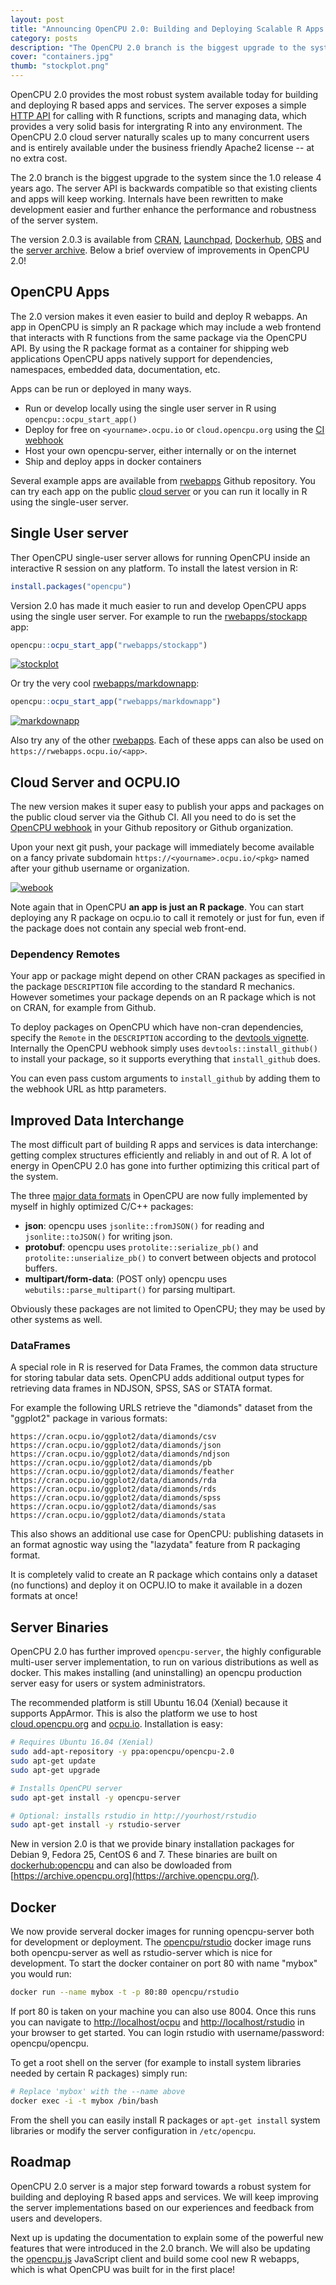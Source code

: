 ```yaml
---
layout: post
title: "Announcing OpenCPU 2.0: Building and Deploying Scalable R Apps and Services"
category: posts
description: "The OpenCPU 2.0 branch is the biggest upgrade to the system since the 1.0 release 4 years ago. The server API is backwards compatible so that existing clients and apps will keep working. Internals have been rewritten to make development easier and further enhance the performance and robustness of the server system."
cover: "containers.jpg"
thumb: "stockplot.png"
---
```


OpenCPU 2.0 provides the most robust system available today for building and deploying R based apps and services. The server exposes a simple [HTTP API](https://www.opencpu.org/api.html) for calling with R functions, scripts and managing data, which provides a very solid basis for intergrating R into any environment. The OpenCPU 2.0 cloud server naturally scales up to many concurrent users and is entirely available under the business friendly Apache2 license -- at no extra cost.

The 2.0 branch is the biggest upgrade to the system since the 1.0 release 4 years ago. The server API is backwards compatible so that existing clients and apps will keep working. Internals have been rewritten to make development easier and further enhance the performance and robustness of the server system.

The version 2.0.3 is available from [CRAN](https://cran.r-project.org/package=opencpu), [Launchpad](https://www.opencpu.org/download.html), [Dockerhub](https://hub.docker.com/u/opencpu), [OBS](https://software.opensuse.org/download.html?project=home:jeroenooms:opencpu-2.0&package=opencpu) and the [server archive](https://archive.opencpu.org/). Below a brief overview of improvements in OpenCPU 2.0!

## OpenCPU Apps

The 2.0 version makes it even easier to build and deploy R webapps. An app in OpenCPU is simply an R package which may include a web frontend that interacts with R functions from the same package via the OpenCPU API. By using the R package format as a container for shipping web applications OpenCPU apps natively support for dependencies, namespaces, embedded data, documentation, etc.

Apps can be run or deployed in many ways.

 - Run or develop locally using the single user server in R using `opencpu::ocpu_start_app()`
 - Deploy for free on `<yourname>.ocpu.io` or `cloud.opencpu.org` using the [CI webhook](https://www.opencpu.org/cloud.html)
 - Host your own opencpu-server, either internally or on the internet
 - Ship and deploy apps in docker containers

Several example apps are available from [rwebapps](https://github.com/rwebapps) Github repository. You can try each app on the public [cloud server](https://www.opencpu.org/apps.html) or you can run it locally in R using the single-user server.

## Single User server

Ther OpenCPU single-user server allows for running OpenCPU inside an interactive R session on any platform. To install the latest version in R:

```r
install.packages("opencpu")
```

Version 2.0 has made it much easier to run and develop OpenCPU apps using the single user server. For example to run the [rwebapps/stockapp](https://github.com/rwebapps/stockapp) app:

```r
opencpu::ocpu_start_app("rwebapps/stockapp")
```


<a href="https://rwebapps.ocpu.io/stockapp/www/"><img alt="stockplot" src="../../images/stockplot.png" class="img-responsive"></a>

Or try the very cool [rwebapps/markdownapp](https://github.com/rwebapps/markdownapp):

```r
opencpu::ocpu_start_app("rwebapps/markdownapp")
```

<a href="https://rwebapps.ocpu.io/markdownapp/www/"><img alt="markdownapp" src="../../images/markdownapp.png" class="img-responsive"></a>

Also try any of the other [rwebapps](https://github.com/rwebapps/). Each of these apps can also be used on `https://rwebapps.ocpu.io/<app>`.

## Cloud Server and OCPU.IO

The new version makes it super easy to publish your apps and packages on the public cloud server via the Github CI. All you need to do is set the [OpenCPU webhook](https://www.opencpu.org/cloud.html) in your Github repository or Github organization.

Upon your next git push, your package will immediately become available on a fancy private subdomain `https://<yourname>.ocpu.io/<pkg>` named after your github username or organization.

<a href="https://www.opencpu.org/cloud.html"><img alt="webook" src="../../images/githook.png" class="img-responsive"></a>


Note again that in OpenCPU **an app is just an R package**. You can start deploying any R package on ocpu.io to call it remotely or just for fun, even if the package does not contain any special web front-end.

### Dependency Remotes

Your app or package might depend on other CRAN packages as specified in the package `DESCRIPTION` file according to the standard R mechanics. However sometimes your package depends on an R package which is not on CRAN, for example from Github.

To deploy packages on OpenCPU which have non-cran dependencies, specify the `Remote` in the `DESCRIPTION` according to the [devtools vignette](https://cran.r-project.org/web/packages/devtools/vignettes/dependencies.html). Internally the OpenCPU webhook simply uses `devtools::install_github()` to install your package, so it supports everything that `install_github` does. 

You can even pass custom arguments to `install_github` by adding them to the webhook URL as http parameters.

## Improved Data Interchange

The most difficult part of building R apps and services is data interchange: getting complex structures efficiently and reliably in and out of R. A lot of energy in OpenCPU 2.0 has gone into further optimizing this critical part of the system. 

The three [major data formats](https://www.opencpu.org/api.html#api-arguments) in OpenCPU are now fully implemented by myself in highly optimized C/C++ packages:

 - __json__: opencpu uses `jsonlite::fromJSON()` for reading and `jsonlite::toJSON()` for writing json.
 - __protobuf__: opencpu uses `protolite::serialize_pb()` and `protolite::unserialize_pb()` to convert between objects and protocol buffers.
 - __multipart/form-data__: (POST only) opencpu uses `webutils::parse_multipart()` for parsing multipart.

Obviously these packages are not limited to OpenCPU; they may be used by other systems as well.

### DataFrames

A special role in R is reserved for Data Frames, the common data structure for storing tabular data sets. OpenCPU adds additional output types for retrieving data frames in NDJSON, SPSS, SAS or STATA format.

For example the following URLS retrieve the "diamonds" dataset from the "ggplot2" package in various formats:

```
https://cran.ocpu.io/ggplot2/data/diamonds/csv
https://cran.ocpu.io/ggplot2/data/diamonds/json
https://cran.ocpu.io/ggplot2/data/diamonds/ndjson
https://cran.ocpu.io/ggplot2/data/diamonds/pb
https://cran.ocpu.io/ggplot2/data/diamonds/feather
https://cran.ocpu.io/ggplot2/data/diamonds/rda
https://cran.ocpu.io/ggplot2/data/diamonds/rds
https://cran.ocpu.io/ggplot2/data/diamonds/spss
https://cran.ocpu.io/ggplot2/data/diamonds/sas
https://cran.ocpu.io/ggplot2/data/diamonds/stata
```


This also shows an additional use case for OpenCPU: publishing datasets in an format agnostic way using the "lazydata" feature from R packaging format. 

It is completely valid to create an R package which contains only a dataset (no functions) and deploy it on OCPU.IO to make it available in a dozen formats at once!

## Server Binaries

OpenCPU 2.0 has further improved `opencpu-server`, the highly configurable multi-user server implementation, to run on various distributions as well as docker. This makes installing (and uninstalling) an opencpu production server easy for users or system administrators.

The recommended platform is still Ubuntu 16.04 (Xenial) because it supports AppArmor. This is also the platform we use to host [cloud.opencpu.org](https://cloud.opencpu.org) and [ocpu.io](https://cloud.opencpu.org). Installation is easy:


```sh
# Requires Ubuntu 16.04 (Xenial)
sudo add-apt-repository -y ppa:opencpu/opencpu-2.0
sudo apt-get update 
sudo apt-get upgrade

# Installs OpenCPU server
sudo apt-get install -y opencpu-server

# Optional: installs rstudio in http://yourhost/rstudio
sudo apt-get install -y rstudio-server 
```

New in version 2.0 is that we provide binary installation packages for Debian 9, Fedora 25, CentOS 6 and 7. These binaries are built on [dockerhub:opencpu](https://hub.docker.com/r/opencpu/rstudio/) and can also be dowloaded from [https://archive.opencpu.org](https://archive.opencpu.org/). 

## Docker

We now provide serveral docker images for running opencpu-server both for development or deployment. The [opencpu/rstudio](https://hub.docker.com/r/opencpu/rstudio/) docker image runs both opencpu-server as well as rstudio-server which is nice for development. To start the docker container on port 80 with name "mybox" you would run:

```sh
docker run --name mybox -t -p 80:80 opencpu/rstudio
```

If port 80 is taken on your machine you can also use 8004. Once this runs you can navigate to [http://localhost/ocpu](http://localhost/ocpu) and [http://localhost/rstudio](http://localhost/rstudio) in your browser to get started. You can login rstudio with username/password: opencpu/opencpu.

To get a root shell on the server (for example to install system libraries needed by certain R packages) simply run:

```sh
# Replace 'mybox' with the --name above
docker exec -i -t mybox /bin/bash
```

From the shell you can easily install R packages or `apt-get install` system libraries or modify the server configuration in `/etc/opencpu`.

## Roadmap

OpenCPU 2.0 server is a major step forward towards a robust system for building and deploying R based apps and services. We will keep improving the server implementations based on our experiences and feedback from users and developers.

Next up is updating the documentation to explain some of the powerful new features that were introduced in the 2.0 branch. We will also be updating the [opencpu.js](https://github.com/opencpu/opencpu.js) JavaScript client and build some cool new R webapps, which is what OpenCPU was built for in the first place!
